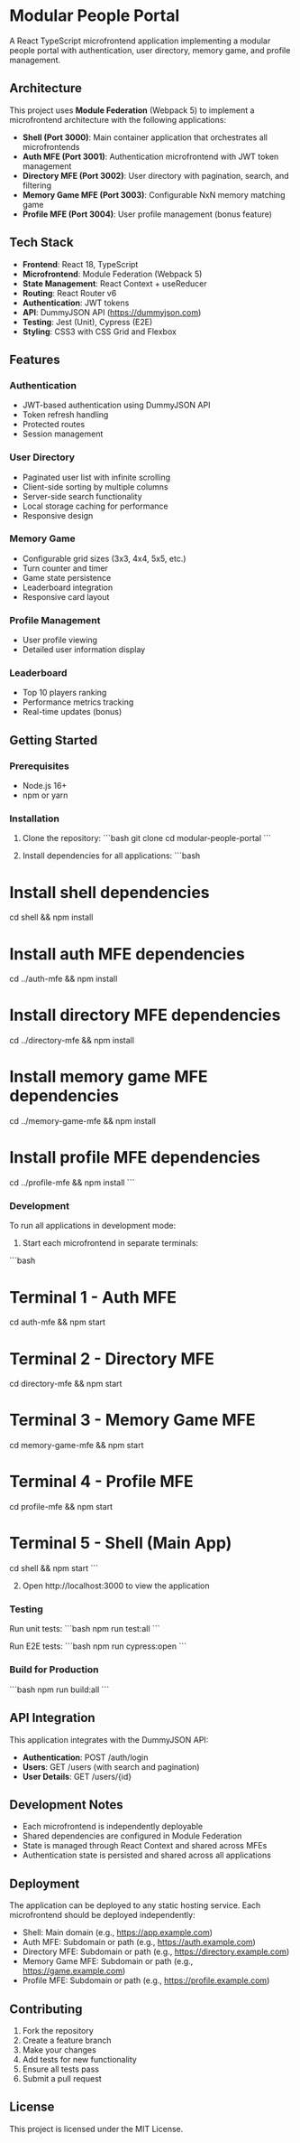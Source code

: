 # Modular People Portal

A React TypeScript microfrontend application implementing a modular people portal with authentication, user directory, memory game, and profile management.

## Architecture

This project uses **Module Federation** (Webpack 5) to implement a microfrontend architecture with the following applications:

- **Shell (Port 3000)**: Main container application that orchestrates all microfrontends
- **Auth MFE (Port 3001)**: Authentication microfrontend with JWT token management
- **Directory MFE (Port 3002)**: User directory with pagination, search, and filtering
- **Memory Game MFE (Port 3003)**: Configurable NxN memory matching game
- **Profile MFE (Port 3004)**: User profile management (bonus feature)

## Tech Stack

- **Frontend**: React 18, TypeScript
- **Microfrontend**: Module Federation (Webpack 5)
- **State Management**: React Context + useReducer
- **Routing**: React Router v6
- **Authentication**: JWT tokens
- **API**: DummyJSON API (https://dummyjson.com)
- **Testing**: Jest (Unit), Cypress (E2E)
- **Styling**: CSS3 with CSS Grid and Flexbox

## Features

### Authentication
- JWT-based authentication using DummyJSON API
- Token refresh handling
- Protected routes
- Session management

### User Directory
- Paginated user list with infinite scrolling
- Client-side sorting by multiple columns
- Server-side search functionality
- Local storage caching for performance
- Responsive design

### Memory Game
- Configurable grid sizes (3x3, 4x4, 5x5, etc.)
- Turn counter and timer
- Game state persistence
- Leaderboard integration
- Responsive card layout

### Profile Management
- User profile viewing
- Detailed user information display

### Leaderboard
- Top 10 players ranking
- Performance metrics tracking
- Real-time updates (bonus)

## Getting Started

### Prerequisites
- Node.js 16+ 
- npm or yarn

### Installation

1. Clone the repository:
\`\`\`bash
git clone <repository-url>
cd modular-people-portal
\`\`\`

2. Install dependencies for all applications:
\`\`\`bash
# Install shell dependencies
cd shell && npm install

# Install auth MFE dependencies  
cd ../auth-mfe && npm install

# Install directory MFE dependencies
cd ../directory-mfe && npm install

# Install memory game MFE dependencies
cd ../memory-game-mfe && npm install

# Install profile MFE dependencies
cd ../profile-mfe && npm install
\`\`\`

### Development

To run all applications in development mode:

1. Start each microfrontend in separate terminals:

\`\`\`bash
# Terminal 1 - Auth MFE
cd auth-mfe && npm start

# Terminal 2 - Directory MFE  
cd directory-mfe && npm start

# Terminal 3 - Memory Game MFE
cd memory-game-mfe && npm start

# Terminal 4 - Profile MFE
cd profile-mfe && npm start

# Terminal 5 - Shell (Main App)
cd shell && npm start
\`\`\`

2. Open http://localhost:3000 to view the application

### Testing

Run unit tests:
\`\`\`bash
npm run test:all
\`\`\`

Run E2E tests:
\`\`\`bash
npm run cypress:open
\`\`\`

### Build for Production

\`\`\`bash
npm run build:all
\`\`\`

## API Integration

This application integrates with the DummyJSON API:

- **Authentication**: POST /auth/login
- **Users**: GET /users (with search and pagination)
- **User Details**: GET /users/{id}

## Development Notes

- Each microfrontend is independently deployable
- Shared dependencies are configured in Module Federation
- State is managed through React Context and shared across MFEs
- Authentication state is persisted and shared across all applications

## Deployment

The application can be deployed to any static hosting service. Each microfrontend should be deployed independently:

- Shell: Main domain (e.g., https://app.example.com)
- Auth MFE: Subdomain or path (e.g., https://auth.example.com)
- Directory MFE: Subdomain or path (e.g., https://directory.example.com)
- Memory Game MFE: Subdomain or path (e.g., https://game.example.com)
- Profile MFE: Subdomain or path (e.g., https://profile.example.com)

## Contributing

1. Fork the repository
2. Create a feature branch
3. Make your changes
4. Add tests for new functionality
5. Ensure all tests pass
6. Submit a pull request

## License

This project is licensed under the MIT License.
